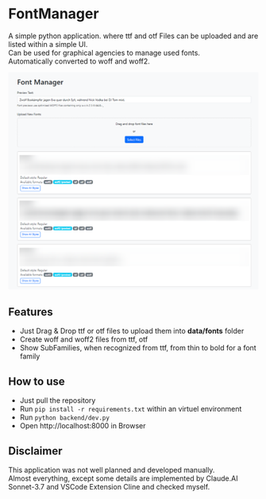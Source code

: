 # FontManager

A simple python application. where ttf and otf Files can be uploaded and are listed within a simple UI.  
Can be used for graphical agencies to manage used fonts.  
Automatically converted to woff and woff2.

![Screenshot](images/202504152335_9d340357-c431-4b46-866d-77eb42fb7d7b.png "Screenshow")

## Features

  - Just Drag & Drop ttf or otf files to upload them into **data/fonts** folder
  - Create woff and woff2 files from ttf, otf
  - Show SubFamilies, when recognized from ttf, from thin to bold for a font family

## How to use

  - Just pull the repository
  - Run `pip install -r requirements.txt` within an virtuel environment
  - Run `python backend/dev.py`
  - Open http://localhost:8000 in Browser

## Disclaimer

This application was not well planned and developed manually.  
Almost everything, except some details are implemented by Claude.AI Sonnet-3.7 and VSCode Extension Cline and checked myself.